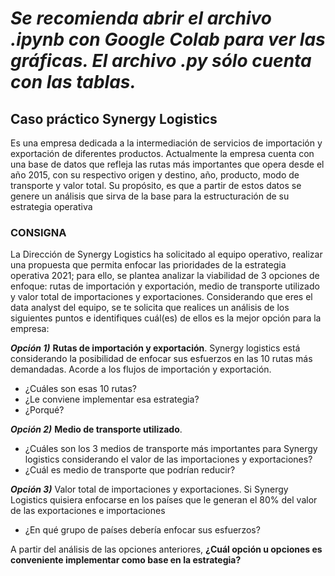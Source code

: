 # ***Se recomienda abrir el archivo .ipynb con Google Colab para ver las gráficas. El archivo .py sólo cuenta con las tablas.***

## **Caso práctico Synergy Logistics**

Es una empresa dedicada a la intermediación de servicios de importación y exportación de diferentes productos. Actualmente la empresa 
cuenta con una base de datos que refleja las rutas más importantes que opera desde el año 2015, con su respectivo origen y destino, año, producto, modo de 
transporte y valor total. Su propósito, es que a partir de estos datos se genere un análisis que sirva de la base para la estructuración de su estrategia operativa

### CONSIGNA
La Dirección de Synergy Logistics ha solicitado al equipo operativo, realizar una propuesta que permita enfocar las prioridades de la estrategia operativa 2021; para 
ello, se plantea analizar la viabilidad de 3 opciones de enfoque: rutas de importación y exportación, medio de transporte utilizado y valor total de importaciones y 
exportaciones. Considerando que eres el data analyst del equipo, se te solicita que realices un análisis de los siguientes puntos e identifiques cuál(es) de ellos es la 
mejor opción para la empresa:

***Opción 1)*** **Rutas de importación y exportación**. Synergy logistics está considerando la posibilidad de enfocar sus esfuerzos en las 10 rutas más 
demandadas. Acorde a los flujos de importación y exportación. 

* ¿Cuáles son esas 10 rutas? 
* ¿Le conviene implementar esa estrategia? 
* ¿Porqué? 

***Opción 2)*** **Medio de transporte utilizado**. 

* ¿Cuáles son los 3 medios de transporte más importantes para Synergy logistics considerando el valor de las importaciones y exportaciones? 
* ¿Cuál es medio de transporte que podrían reducir? 

***Opción 3)*** Valor total de importaciones y exportaciones. Si Synergy Logistics quisiera enfocarse en los países que le generan el 80% del valor de las 
exportaciones e importaciones 

* ¿En qué grupo de países debería enfocar sus esfuerzos?

A partir del análisis de las opciones anteriores, **¿Cuál opción u opciones es conveniente implementar como base en la estrategia?**


